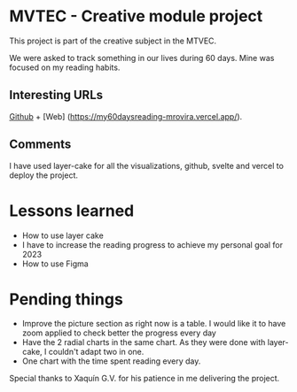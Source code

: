 # MVTEC - Creative module project

This project is part of the creative subject in the MTVEC. 

We were asked to track something in our lives during 60 days.
Mine was focused on my reading habits.

## Interesting URLs

[Github](https://github.com/mrovira/my60days) + [Web] (https://my60daysreading-mrovira.vercel.app/).

## Comments

I have used layer-cake for all the visualizations, github, svelte and vercel to deploy the project.

# Lessons learned
- How to use layer cake
- I have to increase the reading progress to achieve my personal goal for 2023
- How to use Figma

# Pending things
- Improve the picture section as right now is a table. I would like it to have zoom applied to check better the progress every day
- Have the 2 radial charts in the same chart. As they were done with layer-cake, I couldn't adapt two in one.
- One chart with the time spent reading every day.


Special thanks to Xaquín G.V. for his patience in me delivering the project.
